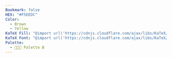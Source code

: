 ```yaml
---
Bookmark: false
HEX: "#F5EEDC"
Color:
  - Brown
  - Yellow
KaTeX Fill: "@import url('https://cdnjs.cloudflare.com/ajax/libs/KaTeX/0.16.9/katex.min.css')This is some text\\color{#000}\\colorbox{#F5EEDC}{\\textsf{This is some text}}This is some text​﻿"
KaTeX Font: "@import url('https://cdnjs.cloudflare.com/ajax/libs/KaTeX/0.16.9/katex.min.css')This is some text\\color{#F5EEDC}\\textsf{This is some text}This is some text﻿"
Palette:
  - 👨🏻‍🎨 Palette B
---
```

